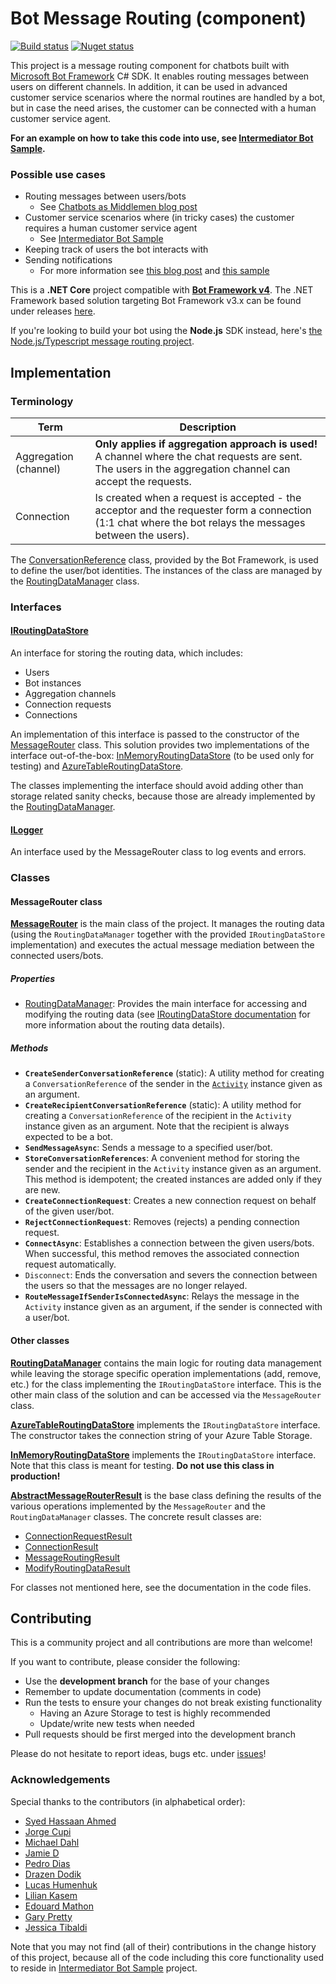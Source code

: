 Bot Message Routing (component)
===============================

[![Build status](https://ci.appveyor.com/api/projects/status/ig99aq8273sx2tyh?svg=true)](https://ci.appveyor.com/project/tompaana/bot-message-routing)
[![Nuget status](https://img.shields.io/nuget/v/Underscore.Bot.MessageRouting.svg)](https://www.nuget.org/packages/Underscore.Bot.MessageRouting)

This project is a message routing component for chatbots built with
[Microsoft Bot Framework](https://dev.botframework.com/) C# SDK. It enables routing messages between
users on different channels. In addition, it can be used in advanced customer service scenarios
where the normal routines are handled by a bot, but in case the need arises, the customer can be
connected with a human customer service agent.

**For an example on how to take this code into use, see
[Intermediator Bot Sample](https://github.com/tompaana/intermediator-bot-sample).**

### Possible use cases ###

* Routing messages between users/bots
    * See [Chatbots as Middlemen blog post](https://tompaana.github.io/content/chatbots_as_middlemen.html)
* Customer service scenarios where (in tricky cases) the customer requires a human customer service agent
    * See [Intermediator Bot Sample](https://github.com/tompaana/intermediator-bot-sample)
* Keeping track of users the bot interacts with
* Sending notifications
    * For more information see [this blog post](https://tompaana.github.io/content/remotely_controlled_bots.html) and
      [this sample](https://github.com/tompaana/remote-control-bot-sample)

This is a **.NET Core** project compatible with
[**Bot Framework v4**](https://github.com/Microsoft/botbuilder-dotnet). The .NET Framework based
solution targeting Bot Framework v3.x can be found under releases
[here](https://github.com/tompaana/bot-message-routing/releases/tag/v1.0.2).

If you're looking to build your bot using the **Node.js** SDK instead, here's 
[the Node.js/Typescript message routing project](https://github.com/GeekTrainer/botframework-routing).

## Implementation ##

### Terminology ###

| Term | Description |
| ---- | ----------- |
| Aggregation (channel) | **Only applies if aggregation approach is used!** A channel where the chat requests are sent. The users in the aggregation channel can accept the requests. |
| Connection | Is created when a request is accepted - the acceptor and the requester form a connection (1:1 chat where the bot relays the messages between the users). |

The [ConversationReference](https://docs.botframework.com/en-us/csharp/builder/sdkreference/d2/d10/class_microsoft_1_1_bot_1_1_connector_1_1_conversation_reference.html)
class, provided by the Bot Framework, is used to define the user/bot identities. The instances of
the class are managed by the
[RoutingDataManager](/BotMessageRouting/MessageRouting/DataStore/RoutingDataManager.cs) class.

### Interfaces ###

#### [IRoutingDataStore](/BotMessageRouting/MessageRouting/DataStore/IRoutingDataStore.cs) ####

An interface for storing the routing data, which includes:

* Users
* Bot instances
* Aggregation channels
* Connection requests
* Connections

An implementation of this interface is passed to the constructor of the
[MessageRouter](/BotMessageRouting/MessageRouting/MessageRouter.cs) class. This solution provides
two implementations of the interface out-of-the-box:
[InMemoryRoutingDataStore](/BotMessageRouting/MessageRouting/DataStore/InMemory/InMemoryRoutingDataStore.cs)
(to be used only for testing) and
[AzureTableRoutingDataStore](/BotMessageRouting/MessageRouting/DataStore/Azure/AzureTableRoutingDataStore.cs).
  
The classes implementing the interface should avoid adding other than storage related sanity checks,
because those are already implemented by the
[RoutingDataManager](/BotMessageRouting/MessageRouting/DataStore/RoutingDataManager.cs).

#### [ILogger](/BotMessageRouting/MessageRouting/Logging/ILogger.cs) ####

An interface used by the MessageRouter class to log events and errors.

### Classes ###

#### MessageRouter class ####

**[MessageRouter](/BotMessageRouting/MessageRouting/MessageRouter.cs)** is the main
class of the project. It manages the routing data (using the `RoutingDataManager` together with the
provided `IRoutingDataStore` implementation) and executes the actual message mediation between the
connected users/bots.

##### Properties #####

* [RoutingDataManager](/BotMessageRouting/MessageRouting/DataStore/RoutingDataManager.cs):
  Provides the main interface for accessing and modifying the routing data (see
  [IRoutingDataStore documentation](#IRoutingDataStore) for more information about the routing data
  details).

##### Methods #####

* **`CreateSenderConversationReference`** (static): A utility method for creating a
  `ConversationReference` of the sender in the
  [`Activity`](https://docs.botframework.com/en-us/csharp/builder/sdkreference/dc/d2f/class_microsoft_1_1_bot_1_1_connector_1_1_activity.html)
  instance given as an argument.
* **`CreateRecipientConversationReference`** (static): A utility method for creating a
  `ConversationReference` of the recipient in the `Activity` instance given as an argument. Note
  that the recipient is always expected to be a bot.
* **`SendMessageAsync`**: Sends a message to a specified user/bot.
* **`StoreConversationReferences`**: A convenient method for storing the sender and the recipient in
  the `Activity` instance given as an argument. This method is idempotent; the created instances
  are added only if they are new.
* **`CreateConnectionRequest`**: Creates a new connection request on behalf of the given user/bot.
* **`RejectConnectionRequest`**: Removes (rejects) a pending connection request.
* **`ConnectAsync`**: Establishes a connection between the given users/bots. When successful, this
  method removes the associated connection request automatically.
* `Disconnect`: Ends the conversation and severs the connection between the users so that the
  messages are no longer relayed.
* **`RouteMessageIfSenderIsConnectedAsync`**: Relays the message in the `Activity` instance given as 
  an argument, if the sender is connected with a user/bot.

#### Other classes ####

**[RoutingDataManager](/BotMessageRouting/MessageRouting/DataStore/RoutingDataManager.cs)**
contains the main logic for routing data management while leaving the storage specific operation
implementations (add, remove, etc.) for the class implementing the `IRoutingDataStore` interface.
This is the other main class of the solution and can be accessed via the `MessageRouter` class.

**[AzureTableRoutingDataStore](/BotMessageRouting/MessageRouting/DataStore/Azure/AzureTableRoutingDataStore.cs)**
implements the `IRoutingDataStore` interface. The constructor takes the connection string of your
Azure Table Storage.

**[InMemoryRoutingDataStore](/BotMessageRouting/MessageRouting/DataStore/InMemory/InMemoryRoutingDataStore.cs)**
implements the `IRoutingDataStore` interface. Note that this class is meant for testing. **Do not
use this class in production!**

**[AbstractMessageRouterResult](/BotMessageRouting/MessageRouting/Results/AbstractMessageRouterResult.cs)**
is the base class defining the results of the various operations implemented by the `MessageRouter`
and the `RoutingDataManager` classes. The concrete result classes are:

* [ConnectionRequestResult](/BotMessageRouting/MessageRouting/Results/ConnectionRequestResult.cs)
* [ConnectionResult](/BotMessageRouting/MessageRouting/Results/ConnectionResult.cs)
* [MessageRoutingResult](/BotMessageRouting/MessageRouting/Results/MessageRoutingResult.cs)
* [ModifyRoutingDataResult](/BotMessageRouting/MessageRouting/Results/ModifyRoutingDataResult.cs)

For classes not mentioned here, see the documentation in the code files.

## Contributing ##

This is a community project and all contributions are more than welcome!

If you want to contribute, please consider the following:
* Use the **development branch** for the base of your changes
* Remember to update documentation (comments in code)
* Run the tests to ensure your changes do not break existing functionality
    * Having an Azure Storage to test is highly recommended
    * Update/write new tests when needed
* Pull requests should be first merged into the development branch

Please do not hesitate to report ideas, bugs etc. under
[issues](https://github.com/tompaana/bot-message-routing/issues)!

### Acknowledgements ###

Special thanks to the contributors (in alphabetical order):

* [Syed Hassaan Ahmed](https://github.com/syedhassaanahmed)
* [Jorge Cupi](https://github.com/jorgecupi)
* [Michael Dahl](https://github.com/micdah)
* [Jamie D](https://github.com/daltskin)
* [Pedro Dias](https://github.com/digitaldias)
* [Drazen Dodik](https://twitter.com/diggthedrazen)
* [Lucas Humenhuk](https://github.com/lcarli)
* [Lilian Kasem](https://github.com/liliankasem)
* [Edouard Mathon](https://github.com/edouard-mathon)
* [Gary Pretty](https://github.com/garypretty)
* [Jessica Tibaldi](https://github.com/jetiba-ms)

Note that you may not find (all of their) contributions in the change history of this project,
because all of the code including this core functionality used to reside in
[Intermediator Bot Sample](https://github.com/tompaana/intermediator-bot-sample) project.
